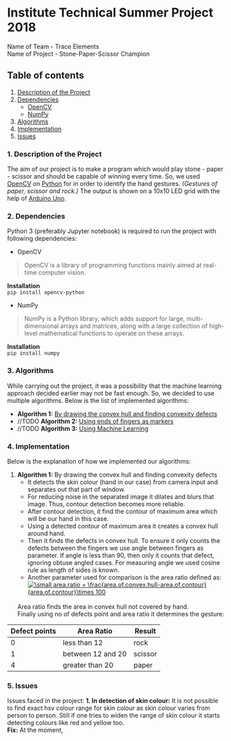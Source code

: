 # Institute Technical Summer Project 2018
Name of Team - Trace Elements
<br>
Name of Project - Stone-Paper-Scissor Champion

## Table of contents
1. [Description of the Project](#description)
2. [Dependencies](#dependencies)
	- [OpenCV](#opencv)
	- [NumPy](#numpy)
3. [Algorithms](#algorithms)
4. [Implementation](#implementation)
5. [Issues](#issues)

### <a name="description"></a>1. Description of the Project
The aim of our project is to make a program which would play stone - paper - scissor and should be capable of winning every time. So, we used [OpenCV](https://opencv.org/) on [Python](https://www.python.org/) for in order to identify the hand gestures. _(Gestures of paper, scissor and rock.)_ The output is shown on a 10x10 LED grid with the help of [Arduino Uno](http://www.arduino.cc/).

### <a name="dependencies"></a>2. Dependencies
Python 3 (preferably Jupyter notebook) is required to run the project with following dependencies:
- <a name="opencv"></a>OpenCV
> OpenCV is a library of programming functions mainly aimed at real-time computer vision.

  __Installation__<br>
  `pip install opencv-python`

- <a name="numpy"></a>NumPy
> NumPy is a Python library, which adds support for large, multi-dimensional arrays and matrices, along with a large collection of high-level mathematical functions to operate on these arrays.

  __Installation__<br>
  `pip install numpy`

### <a name="algorithms"></a>3. Algorithms
While carrying out the project, it was a possibility that the machine learning approach decided earlier may not be fast enough. So, we decided to use multiple algorithms. Below is the list of implemented algorithms:
- **Algorithm 1:**
[By drawing the convex hull and finding convexity defects](#algorithm1)
- //TODO **Algorithm 2:**
[Using ends of fingers as markers](#algorithm2)
- //TODO **Algorithm 3:**
[Using Machine Learning](#algorithm3)

### <a name="implementation"></a>4. Implementation

Below is the explanation of how we implemented our algorithms:

1. **Algorithm 1:** <a name="algorithm1"></a>By drawing the convex hull and finding convexity defects
	- It detects the skin colour (hand in our case) from camera input and separates out that part of window.
	- For reducing noise in the separated image it dilates and blurs that image. Thus, contour detection becomes more reliable.
	- After contour detection, it find the contour of maximum area which will be our hand in this case.
	- Using a detected contour of maximum area it creates a convex hull around hand.
	- Then it finds the defects in convex hull. To ensure it only counts the defects between the fingers we use angle between fingers as parameter. If angle is less than 90, then only it counts that defect, ignoring obtuse angled cases. For measuring angle we used cosine rule as length of sides is known.
	- Another parameter used for comparison is the area ratio defined as:
	<a href="https://www.codecogs.com/eqnedit.php? latex=\dpi{120}&space;\small&space;area.ratio&space;=&space;\frac{area.of.convex.hull-area.of.contour}{area.of.contour}\times&space;100" target="_blank"><img src="https://latex.codecogs.com/gif.latex?\dpi{120}&space;\small&space;area.ratio&space;=&space;\frac{area.of.convex.hull-area.of.contour}{area.of.contour}\times&space;100" title="\small area.ratio = \frac{area.of.convex.hull-area.of.contour}{area.of.contour}\times 100" /></a>
	<br>
	Area ratio finds the area in convex hull not covered by hand.<br>
	Finally using no of defects point and area ratio it determines the gesture:
Defect points | Area Ratio | Result
--------------|------------|-------
0 | less than 12 | rock
1 | between 12 and 20 | scissor
4 | greater than 20 | paper

### <a name="issues"></a>5. Issues
Issues faced in the project:
**1. In detection of skin colour:** It is not possible to find exact hsv colour range for skin colour as skin colour varies from person to person. Still if one tries to widen the range of skin colour it starts detecting colours like red and yellow too.<br>
**Fix:** At the moment,

